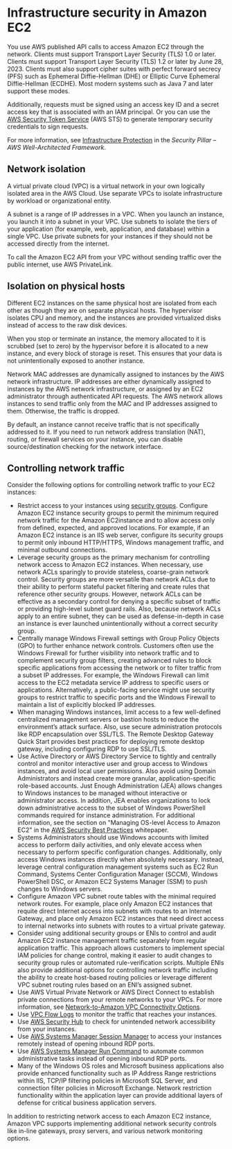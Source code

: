# Infrastructure security in Amazon EC2<a name="infrastructure-security"></a>

You use AWS published API calls to access Amazon EC2 through the network\. Clients must support Transport Layer Security \(TLS\) 1\.0 or later\. Clients must support Transport Layer Security \(TLS\) 1\.2 or later by June 28, 2023\. Clients must also support cipher suites with perfect forward secrecy \(PFS\) such as Ephemeral Diffie\-Hellman \(DHE\) or Elliptic Curve Ephemeral Diffie\-Hellman \(ECDHE\)\. Most modern systems such as Java 7 and later support these modes\.

Additionally, requests must be signed using an access key ID and a secret access key that is associated with an IAM principal\. Or you can use the [AWS Security Token Service](https://docs.aws.amazon.com/STS/latest/APIReference/Welcome.html) \(AWS STS\) to generate temporary security credentials to sign requests\.

For more information, see [ Infrastructure Protection](https://docs.aws.amazon.com/wellarchitected/latest/security-pillar/infrastructure-protection.html) in the *Security Pillar – AWS Well\-Architected Framework*\.

## Network isolation<a name="network-isolation"></a>

A virtual private cloud \(VPC\) is a virtual network in your own logically isolated area in the AWS Cloud\. Use separate VPCs to isolate infrastructure by workload or organizational entity\.

A subnet is a range of IP addresses in a VPC\. When you launch an instance, you launch it into a subnet in your VPC\. Use subnets to isolate the tiers of your application \(for example, web, application, and database\) within a single VPC\. Use private subnets for your instances if they should not be accessed directly from the internet\.

To call the Amazon EC2 API from your VPC without sending traffic over the public internet, use AWS PrivateLink\.

## Isolation on physical hosts<a name="physical-isolation"></a>

Different EC2 instances on the same physical host are isolated from each other as though they are on separate physical hosts\. The hypervisor isolates CPU and memory, and the instances are provided virtualized disks instead of access to the raw disk devices\.

When you stop or terminate an instance, the memory allocated to it is scrubbed \(set to zero\) by the hypervisor before it is allocated to a new instance, and every block of storage is reset\. This ensures that your data is not unintentionally exposed to another instance\.

Network MAC addresses are dynamically assigned to instances by the AWS network infrastructure\. IP addresses are either dynamically assigned to instances by the AWS network infrastructure, or assigned by an EC2 administrator through authenticated API requests\. The AWS network allows instances to send traffic only from the MAC and IP addresses assigned to them\. Otherwise, the traffic is dropped\.

By default, an instance cannot receive traffic that is not specifically addressed to it\. If you need to run network address translation \(NAT\), routing, or firewall services on your instance, you can disable source/destination checking for the network interface\.

## Controlling network traffic<a name="control-network-traffic"></a>

Consider the following options for controlling network traffic to your EC2 instances:
+ Restrict access to your instances using [security groups](ec2-security-groups.md)\. Configure Amazon EC2 instance security groups to permit the minimum required network traffic for the Amazon EC2instance and to allow access only from defined, expected, and approved locations\. For example, if an Amazon EC2 instance is an IIS web server, configure its security groups to permit only inbound HTTP/HTTPS, Windows management traffic, and minimal outbound connections\.
+ Leverage security groups as the primary mechanism for controlling network access to Amazon EC2 instances\. When necessary, use network ACLs sparingly to provide stateless, coarse\-grain network control\. Security groups are more versatile than network ACLs due to their ability to perform stateful packet filtering and create rules that reference other security groups\. However, network ACLs can be effective as a secondary control for denying a specific subset of traffic or providing high\-level subnet guard rails\. Also, because network ACLs apply to an entire subnet, they can be used as defense\-in\-depth in case an instance is ever launched unintentionally without a correct security group\.
+ Centrally manage Windows Firewall settings with Group Policy Objects \(GPO\) to further enhance network controls\. Customers often use the Windows Firewall for further visibility into network traffic and to complement security group filters, creating advanced rules to block specific applications from accessing the network or to filter traffic from a subset IP addresses\. For example, the Windows Firewall can limit access to the EC2 metadata service IP address to specific users or applications\. Alternatively, a public\-facing service might use security groups to restrict traffic to specific ports and the Windows Firewall to maintain a list of explicitly blocked IP addresses\.
+ When managing Windows instances, limit access to a few well\-defined centralized management servers or bastion hosts to reduce the environment’s attack surface\. Also, use secure administration protocols like RDP encapsulation over SSL/TLS\. The Remote Desktop Gateway Quick Start provides best practices for deploying remote desktop gateway, including configuring RDP to use SSL/TLS\.
+ Use Active Directory or AWS Directory Service to tightly and centrally control and monitor interactive user and group access to Windows instances, and avoid local user permissions\. Also avoid using Domain Administrators and instead create more granular, application\-specific role\-based accounts\. Just Enough Administration \(JEA\) allows changes to Windows instances to be managed without interactive or administrator access\. In addition, JEA enables organizations to lock down administrative access to the subset of Windows PowerShell commands required for instance administration\. For additional information, see the section on "Managing OS\-level Access to Amazon EC2" in the [AWS Security Best Practices](https://d1.awsstatic.com/whitepapers/Security/AWS_Security_Best_Practices.pdf) whitepaper\.
+ Systems Administrators should use Windows accounts with limited access to perform daily activities, and only elevate access when necessary to perform specific configuration changes\. Additionally, only access Windows instances directly when absolutely necessary\. Instead, leverage central configuration management systems such as EC2 Run Command, Systems Center Configuration Manager \(SCCM\), Windows PowerShell DSC, or Amazon EC2 Systems Manager \(SSM\) to push changes to Windows servers\.
+ Configure Amazon VPC subnet route tables with the minimal required network routes\. For example, place only Amazon EC2 instances that requite direct Internet access into subnets with routes to an Internet Gateway, and place only Amazon EC2 instances that need direct access to internal networks into subnets with routes to a virtual private gateway\.
+ Consider using additional security groups or ENIs to control and audit Amazon EC2 instance management traffic separately from regular application traffic\. This approach allows customers to implement special IAM policies for change control, making it easier to audit changes to security group rules or automated rule\-verification scripts\. Multiple ENIs also provide additional options for controlling network traffic including the ability to create host\-based routing policies or leverage different VPC subnet routing rules based on an ENI’s assigned subnet\.
+ Use AWS Virtual Private Network or AWS Direct Connect to establish private connections from your remote networks to your VPCs\. For more information, see [Network\-to\-Amazon VPC Connectivity Options](https://docs.aws.amazon.com/whitepapers/latest/aws-vpc-connectivity-options/network-to-amazon-vpc-connectivity-options.html)\.
+ Use [VPC Flow Logs](https://docs.aws.amazon.com/vpc/latest/userguide/flow-logs.html) to monitor the traffic that reaches your instances\.
+ Use [AWS Security Hub](http://aws.amazon.com/security-hub/) to check for unintended network accessibility from your instances\.
+ Use [AWS Systems Manager Session Manager](https://docs.aws.amazon.com/systems-manager/latest/userguide/session-manager.html) to access your instances remotely instead of opening inbound RDP ports\.
+ Use [AWS Systems Manager Run Command](https://docs.aws.amazon.com/systems-manager/latest/userguide/execute-remote-commands.html) to automate common administrative tasks instead of opening inbound RDP ports\.
+ Many of the Windows OS roles and Microsoft business applications also provide enhanced functionality such as IP Address Range restrictions within IIS, TCP/IP filtering policies in Microsoft SQL Server, and connection filter policies in Microsoft Exchange\. Network restriction functionality within the application layer can provide additional layers of defense for critical business application servers\.

In addition to restricting network access to each Amazon EC2 instance, Amazon VPC supports implementing additional network security controls like in\-line gateways, proxy servers, and various network monitoring options\.
